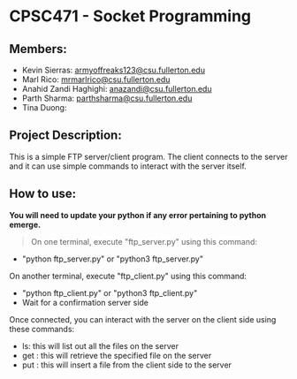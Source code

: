 # CPSC471 - Socket Programming

## Members:
* Kevin Sierras: armyoffreaks123@csu.fullerton.edu
* Marl Rico: mrmarlrico@csu.fullerton.edu
* Anahid Zandi Haghighi: anazandi@csu.fullerton.edu
* Parth Sharma: parthsharma@csu.fullerton.edu
* Tina Duong: 

## Project Description:
This is a simple FTP server/client program. The client connects to the server and it can use simple commands to interact with the server itself.

## How to use:
**You will need to update your python if any error pertaining to python emerge.**

> On one terminal, execute "ftp_server.py" using this command: 
* "python ftp_server.py" or "python3 ftp_server.py"

On another terminal, execute "ftp_client.py" using this command:
* "python ftp_client.py" or "python3 ftp_client.py"
* Wait for a confirmation server side

Once connected, you can interact with the server on the client side using these commands: 
* ls: this will list out all the files on the server
* get <filename> : this will retrieve the specified file on the server
* put <filename> : this will insert a file from the client side to the server
